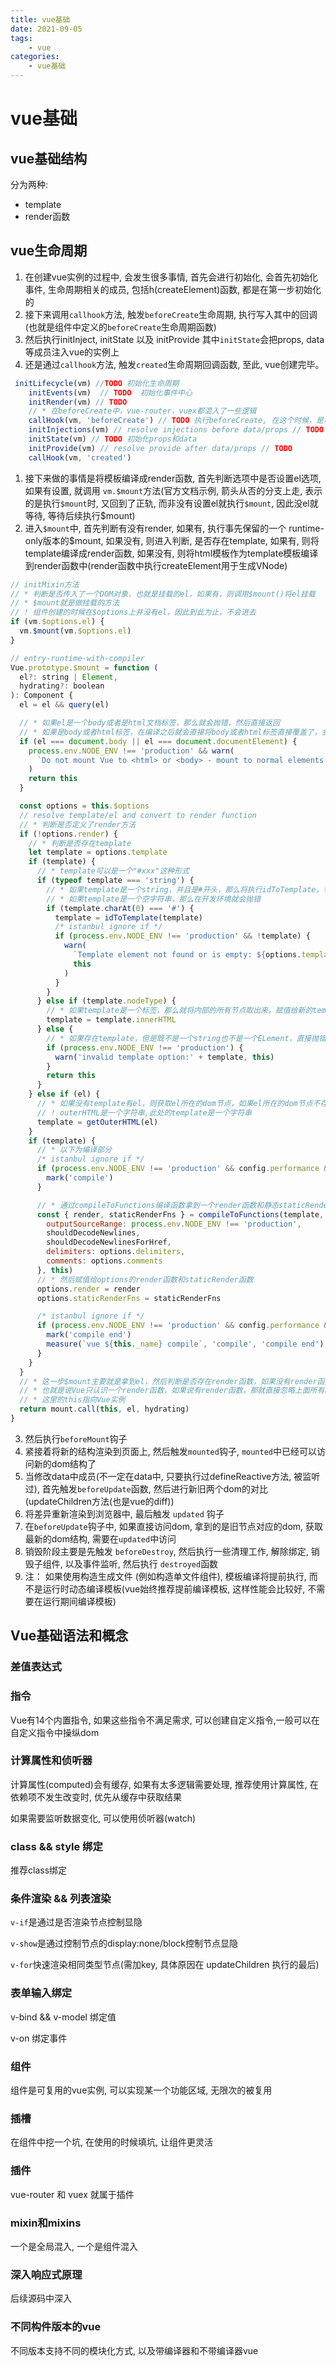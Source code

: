```yaml
---
title: vue基础
date: 2021-09-05
tags:
    - vue
categories:
    - vue基础
---
```


# vue基础

## vue基础结构

分为两种:

+ template
+ render函数

## vue生命周期

1. 在创建vue实例的过程中, 会发生很多事情, 首先会进行初始化, 会首先初始化事件, 生命周期相关的成员, 包括h(createElement)函数, 都是在第一步初始化的
2. 接下来调用`callhook`方法, 触发`beforeCreate`生命周期, 执行写入其中的回调(也就是组件中定义的`beforeCreate`生命周期函数)
3. 然后执行initInject, initState 以及 initProvide 其中`initState`会把props, data等成员注入vue的实例上
4. 还是通过`callhook`方法, 触发`created`生命周期回调函数, 至此, vue创建完毕。

```js
 initLifecycle(vm) //TODO 初始化生命周期
    initEvents(vm)  // TODO  初始化事件中心
    initRender(vm) // TODO 
    // * 在beforeCreate中，vue-router，vuex都混入了一些逻辑
    callHook(vm, 'beforeCreate') // TODO 执行beforeCreate, 在这个时候，是拿不到组件内部的数据的. 因为到此为止，只初始化了生命周期事件和渲染函数
    initInjections(vm) // resolve injections before data/props // TODO 初始化全局注入
    initState(vm) // TODO 初始化props和data
    initProvide(vm) // resolve provide after data/props // TODO 
    callHook(vm, 'created')
```

1. 接下来做的事情是将模板编译成render函数, 首先判断选项中是否设置el选项, 如果有设置, 就调用 `vm.$mount`方法(官方文档示例, 箭头从否的分支上走, 表示的是执行`$mount`时, 又回到了正轨, 而非没有设置el就执行`$mount`, 因此没el就等待, 等待后续执行$mount)
2. 进入`$mount`中, 首先判断有没有render, 如果有, 执行事先保留的一个 runtime-only版本的$mount, 如果没有, 则进入判断, 是否存在template, 如果有, 则将template编译成render函数, 如果没有, 则将html模板作为template模板编译到render函数中(render函数中执行createElement用于生成VNode)

```js
// initMixin方法
// * 判断是否传入了一个DOM对象，也就是挂载的el，如果有，则调用$mount()将el挂载
// * $mount就是做挂载的方法
// ! 组件创建的时候在$options上并没有el，因此到此为止，不会进去 
if (vm.$options.el) {
  vm.$mount(vm.$options.el)
}

// entry-runtime-with-compiler
Vue.prototype.$mount = function (
  el?: string | Element,
  hydrating?: boolean
): Component {
  el = el && query(el)

  // * 如果el是一个body或者是html文档标签，那么就会抛错，然后直接返回
  // * 如果是body或者html标签，在编译之后就会直接将body或者html标签直接覆盖了，会导致整个html文档就错了，因此在开发环境直接报错
  if (el === document.body || el === document.documentElement) {
    process.env.NODE_ENV !== 'production' && warn(
      `Do not mount Vue to <html> or <body> - mount to normal elements instead.`
    )
    return this
  }

  const options = this.$options
  // resolve template/el and convert to render function
  // * 判断是否定义了render方法
  if (!options.render) {
    // * 判断是否存在template
    let template = options.template
    if (template) {
      // * template可以是一个"#xxx"这种形式
      if (typeof template === 'string') {
        // * 如果template是一个string，并且是#开头，那么将执行idToTemplate，判断是否存在该id的选择器，如果存在则返回该选择器下面的内容赋值给template，如果不存在，则template会得到一个空字符串
        // * 如果template是一个空字符串，那么在开发环境就会抛错
        if (template.charAt(0) === '#') {
          template = idToTemplate(template)
          /* istanbul ignore if */
          if (process.env.NODE_ENV !== 'production' && !template) {
            warn(
              `Template element not found or is empty: ${options.template}`,
              this
            )
          }
        }
      } else if (template.nodeType) {
        // * 如果template是一个标签，那么就将内部的所有节点取出来，赋值给新的template
        template = template.innerHTML
      } else {
        // * 如果存在template，但是既不是一个string也不是一个ELement，直接抛错
        if (process.env.NODE_ENV !== 'production') {
          warn('invalid template option:' + template, this)
        }
        return this
      }
    } else if (el) {
      // * 如果没有template有el，则获取el所在的dom节点，如果el所在的dom节点不存在，则创建一个空的div,拿到div的InnerHTML
      // ! outerHTML是一个字符串,此处的template是一个字符串
      template = getOuterHTML(el)
    }
    if (template) {
      // * 以下为编译部分
      /* istanbul ignore if */
      if (process.env.NODE_ENV !== 'production' && config.performance && mark) {
        mark('compile')
      }

      // * 通过compileToFunctions编译函数拿到一个render函数和静态staticRenderFns函数
      const { render, staticRenderFns } = compileToFunctions(template, {
        outputSourceRange: process.env.NODE_ENV !== 'production',
        shouldDecodeNewlines,
        shouldDecodeNewlinesForHref,
        delimiters: options.delimiters,
        comments: options.comments
      }, this)
      // * 然后赋值给options的render函数和staticRender函数
      options.render = render
      options.staticRenderFns = staticRenderFns

      /* istanbul ignore if */
      if (process.env.NODE_ENV !== 'production' && config.performance && mark) {
        mark('compile end')
        measure(`vue ${this._name} compile`, 'compile', 'compile end')
      }
    }
  }
  // * 这一步$mount主要就是拿到el，然后判断是否存在render函数，如果没有render函数，就把template转换为一个render函数
  // * 也就是说Vue只认识一个render函数，如果说有render函数，那就直接忽略上面所有的步骤，直接走到这一步
  // * 这里的this指向Vue实例
  return mount.call(this, el, hydrating)
}
```

3. 然后执行`beforeMount`钩子
4. 紧接着将新的结构渲染到页面上, 然后触发`mounted`钩子, `mounted`中已经可以访问新的dom结构了
5. 当修改data中成员(不一定在data中, 只要执行过defineReactive方法, 被监听过), 首先触发`beforeUpdate`函数, 然后进行新旧两个dom的对比(updateChildren方法(也是vue的diff))
6. 将差异重新渲染到浏览器中, 最后触发 `updated` 钩子
7. 在`beforeUpdate`钩子中, 如果直接访问dom, 拿到的是旧节点对应的dom, 获取最新的dom结构, 需要在`updated`中访问
8. 销毁阶段主要是先触发 `beforeDestroy`, 然后执行一些清理工作, 解除绑定, 销毁子组件, 以及事件监听, 然后执行 `destroyed`函数
9.  注： 如果使用构造生成文件 (例如构造单文件组件), 模板编译将提前执行, 而不是运行时动态编译模板(vue始终推荐提前编译模板, 这样性能会比较好, 不需要在运行期间编译模板)

## Vue基础语法和概念

### 差值表达式

### 指令

Vue有14个内置指令, 如果这些指令不满足需求, 可以创建自定义指令,一般可以在自定义指令中操纵dom

### 计算属性和侦听器

计算属性(computed)会有缓存, 如果有太多逻辑需要处理, 推荐使用计算属性, 在依赖项不发生改变时, 优先从缓存中获取结果

如果需要监听数据变化, 可以使用侦听器(watch)

### class && style 绑定

推荐class绑定

### 条件渲染 && 列表渲染

`v-if`是通过是否渲染节点控制显隐

`v-show`是通过控制节点的display:none/block控制节点显隐

`v-for`快速渲染相同类型节点(需加key, 具体原因在 updateChildren 执行的最后)

### 表单输入绑定

v-bind && v-model 绑定值

v-on 绑定事件

### 组件

组件是可复用的vue实例, 可以实现某一个功能区域, 无限次的被复用

### 插槽

在组件中挖一个坑, 在使用的时候填坑, 让组件更灵活

### 插件

vue-router 和 vuex 就属于插件

### mixin和mixins

一个是全局混入, 一个是组件混入

### 深入响应式原理

后续源码中深入

### 不同构件版本的vue

不同版本支持不同的模块化方式, 以及带编译器和不带编译器vue






